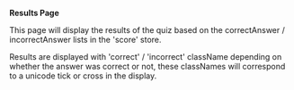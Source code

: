 **Results Page**

This page will display the results of the quiz based on the correctAnswer / incorrectAnswer lists
in the 'score' store.

Results are displayed with 'correct' / 'incorrect' className depending on whether the answer was correct 
or not, these classNames will correspond to a unicode tick or cross in the display.
